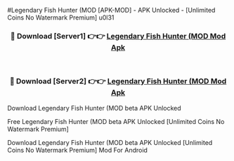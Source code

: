 #Legendary Fish Hunter (MOD [APK-MOD] - APK Unlocked - [Unlimited Coins No Watermark Premium] u0l31



<div align="center">

<h3>🔴 Download [Server1] 👉👉 <a href="https://momento.my/?title=Legendary_Fish_Hunter_(MOD">Legendary Fish Hunter (MOD Mod Apk</a></h3><br>

<h3>🔴 Download [Server2] 👉👉 <a href="https://momento.my/?title=Legendary_Fish_Hunter_(MOD">Legendary Fish Hunter (MOD Mod Apk</a></h3>
</div>



Download Legendary Fish Hunter (MOD beta APK Unlocked

Free Legendary Fish Hunter (MOD beta APK Unlocked [Unlimited Coins No Watermark Premium]

Download Legendary Fish Hunter (MOD beta APK Unlocked [Unlimited Coins No Watermark Premium] Mod For Android

